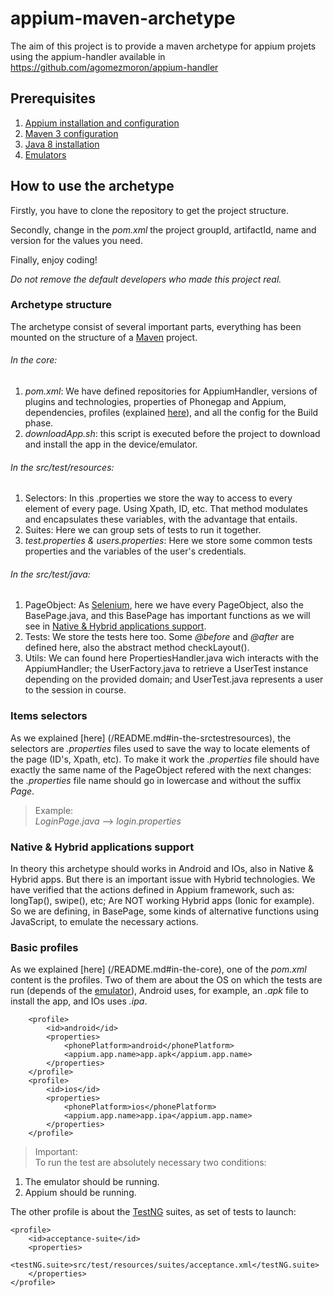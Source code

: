 # appium-maven-archetype
The aim of this project is to provide a maven archetype for appium projets using the appium-handler available in https://github.com/agomezmoron/appium-handler 

## Prerequisites
1. [Appium installation and configuration](/Documentation/prerequisites/appiumInstall.md)
2. [Maven 3 configuration](/Documentation/prerequisites/maven3Installation.md)
3. [Java 8 installation](/Documentation/prerequisites/java8Installation.md)
4. [Emulators](/Documentation/prerequisites/emulatorsInstallation.md)


## How to use the archetype
Firstly, you have to clone the repository to get the project structure.

Secondly, change in the _pom.xml_ the project groupId, artifactId, name and version for the values you need.

Finally, enjoy coding!

_Do not remove the default developers who made this project real._

### Archetype structure
The archetype consist of several important parts, everything has been mounted on the structure of a [Maven](https://maven.apache.org/guides/introduction/introduction-to-the-standard-directory-layout.html) project.

###### In the core:

1. _pom.xml_: We have defined repositories for AppiumHandler, versions of plugins and technologies, properties of Phonegap and Appium, dependencies, profiles (explained [here](/README.md#basic-profiles)), and all the config for the Build phase.
2. _downloadApp.sh_: this script is executed before the project to download and install the app in the device/emulator.

###### In the src/test/resources:

1. Selectors: In this .properties we store the way to access to every element of every page. Using Xpath, ID, etc. That method modulates and encapsulates these variables, with the advantage that entails.
2. Suites: Here we can group sets of tests to run it together.
3. _test.properties & users.properties_: Here we store some common tests properties and the variables of the user's credentials.

###### In the src/test/java:

1. PageObject: As [Selenium](https://redmine.emergya.es/projects/qa/wiki/Proyecto_Selenium), here we have every PageObject, also the BasePage.java, and this BasePage has important functions as we will see in [Native & Hybrid applications support](/README.md#native--hybrid-applications-support).
2. Tests: We store the tests here too. Some _@before_ and _@after_ are defined here, also the abstract method checkLayout().
3. Utils: We can found here PropertiesHandler.java wich interacts with the AppiumHandler; the UserFactory.java to retrieve a UserTest instance depending on the provided domain; and UserTest.java represents a user to the session in course.

### Items selectors
As we explained [here] (/README.md#in-the-srctestresources), the selectors are _.properties_ files used to save the way to locate elements of the page (ID's, Xpath, etc). To make it work the _.properties_ file should have exactly the same name of the PageObject refered with the next changes: the _.properties_ file name should go in lowercase and without the suffix _Page_.
> Example:  
_LoginPage.java_ --> _login.properties_
>

### Native & Hybrid applications support
In theory this archetype should works in Android and IOs, also in Native & Hybrid apps.
But there is an important issue with Hybrid technologies. We have verified that the actions defined in Appium framework, such as: longTap(), swipe(), etc; Are NOT working Hybrid apps (Ionic for example). So we are defining, in BasePage, some kinds of alternative functions using JavaScript, to emulate the necessary actions.

### Basic profiles
As we explained [here] (/README.md#in-the-core), one of the _pom.xml_ content is the profiles. Two of them are about the OS on which the tests are run (depends of the [emulator](/Documentation/prerequisites/emulatorsInstallation.md)), Android uses, for example, an _.apk_ file to install the app, and IOs uses _.ipa_.
```
	<profile>
		<id>android</id>
		<properties>
			<phonePlatform>android</phonePlatform>
			<appium.app.name>app.apk</appium.app.name>
		</properties>
	</profile>
	<profile>
		<id>ios</id>
		<properties>
			<phonePlatform>ios</phonePlatform>
			<appium.app.name>app.ipa</appium.app.name>
		</properties>
	</profile>
```
> Important:  
To run the test are absolutely necessary two conditions:  
1. The emulator should be running.  
2. Appium should be running.
>

The other profile is about the [TestNG](http://testng.org/doc/documentation-main.html) suites, as set of tests to launch:
```
<profile>
	<id>acceptance-suite</id>
	<properties>
		<testNG.suite>src/test/resources/suites/acceptance.xml</testNG.suite>
	</properties>
</profile>
```
